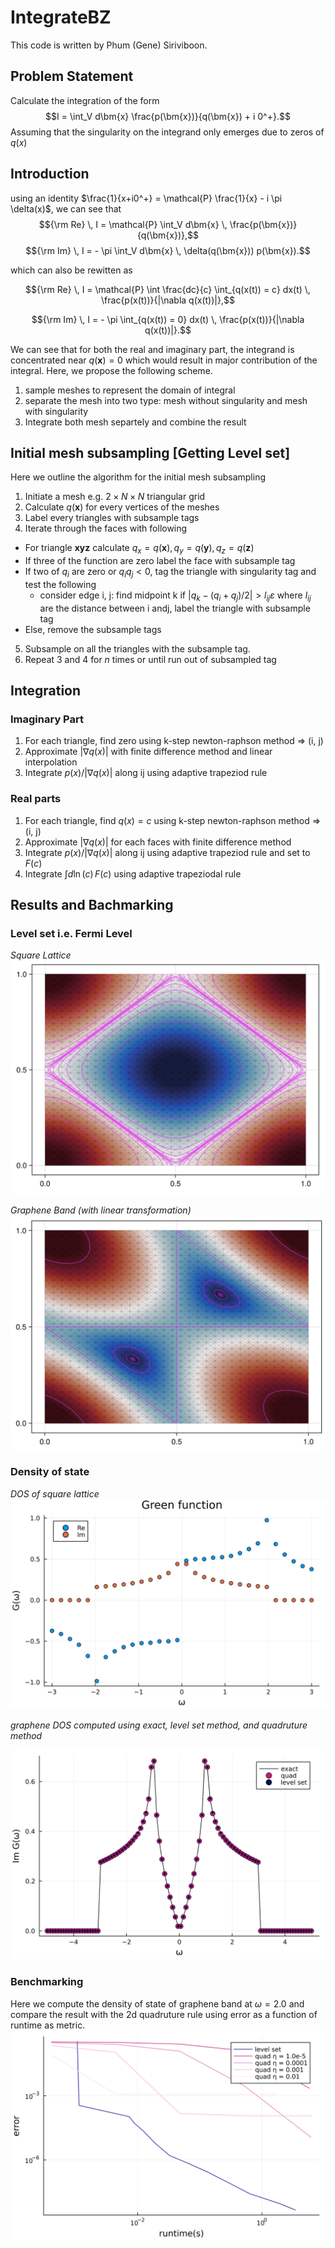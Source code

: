 # IntegrateBZ

This code is written by Phum (Gene) Siriviboon.

## Problem Statement
Calculate the integration of the form
$$I = \int_V d\bm{x} \frac{p(\bm{x})}{q(\bm{x}) + i 0^+}.$$
Assuming that the singularity on the integrand only emerges due to zeros of $q(x)$

## Introduction

using an identity $\frac{1}{x+i0^+} = \mathcal{P} \frac{1}{x} - i \pi \delta(x)$, we can see that 
$${\rm Re} \, I = \mathcal{P} \int_V  d\bm{x} \, \frac{p(\bm{x})}{q(\bm{x})},$$
$${\rm Im} \, I =  - \pi \int_V  d\bm{x} \, \delta(q(\bm{x})) p(\bm{x}).$$

which can also be rewitten as 

$${\rm Re} \, I = \mathcal{P} \int \frac{dc}{c} \int_{q(x(t)) = c} dx(t)  \, \frac{p(x(t))}{|\nabla q(x(t))|},$$ 

$${\rm Im} \, I =  - \pi \int_{q(x(t)) = 0} dx(t)  \, \frac{p(x(t))}{|\nabla q(x(t))|}.$$


We can see that for both the real and imaginary part, the integrand is concentrated near $q(\bm{x}) = 0$ which would result in major contribution of the integral. Here, we propose the following scheme.

1. sample meshes to represent the domain of integral
2. separate the mesh into two type: mesh without singularity and mesh with singularity
3. Integrate both mesh separtely and combine the result

## Initial mesh subsampling [Getting Level set]
Here we outline the algorithm for the initial mesh subsampling

1. Initiate a mesh e.g. $2\times N\times N$  triangular grid
2. Calculate $q(\bm{x})$ for every vertices of the meshes
3. Label every triangles with subsample tags
4. Iterate through the faces with following
- For triangle $\bm{x}\bm{y}\bm{z}$ calculate $q_x = q(\bm{x}), q_y =  q(\bm{y}), q_z =  q(\bm{z})$
- If three of the function are zero label the face with subsample tag
- If two of $q_i$ are zero or $q_i q_j < 0$, tag the triangle with singularity tag and test the following
    - consider edge i, j: find midpoint k if $|q_k - (q_i + q_j)/2| > l_{ij} \varepsilon$ where $l_{ij}$ are the distance between i andj, label the triangle with subsample tag
- Else, remove the subsample tags
5. Subsample on all the triangles with the subsample tag. 
6. Repeat 3 and 4 for $n$ times or until run out of subsampled tag

## Integration 


### Imaginary Part


1. For each triangle, find zero using k-step newton-raphson method => (i, j)
2. Approximate $|\nabla q(x)|$ with finite difference method and linear interpolation
3. Integrate $p(x)/|\nabla q(x)|$ along ij using adaptive trapeziod rule


### Real parts

1. For each triangle, find $q(x) = c$ using k-step newton-raphson method => (i, j)
2. Approximate $|\nabla q(x)|$ for each faces with finite difference method 
3. Integrate $p(x)/|\nabla q(x)|$ along ij using adaptive trapeziod rule and set to $F(c)$
4. Integrate $\int d \ln(c) \, F(c)$ using adaptive trapeziodal rule

## Results and Bachmarking

### Level set i.e. Fermi Level

*Square Lattice*
![image](fig/band_square_lattice.png)

*Graphene Band (with linear transformation)*
![image](fig/graphene_band.png)


### Density of state

*DOS of square lattice*
![image](fig/Green_fn_square_lattice.svg)

*graphene DOS computed using exact, level set method, and quadruture method*

![image](fig/graphene_dos.svg)


### Benchmarking

Here we compute the density of state of graphene band at $\omega = 2.0$ and compare the result with the 2d quadruture rule using error as a function of runtime as metric. 
![image](fig/benchmark_runtime_err.svg)




